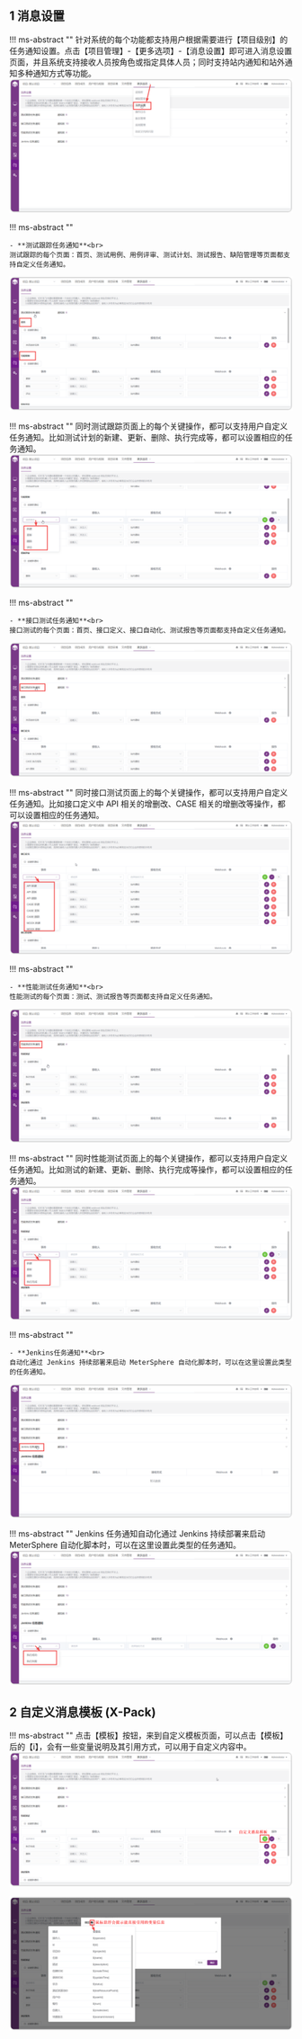 ## 1 消息设置
!!! ms-abstract ""
    针对系统的每个功能都支持用户根据需要进行【项目级别】的任务通知设置。点击【项目管理】-【更多选项】-【消息设置】即可进入消息设置页面，并且系统支持接收人员按角色或指定具体人员；同时支持站内通知和站外通知多种通知方式等功能。
![!消息通知](../../img/system_management/消息通知首页.png)

!!! ms-abstract ""

    - **测试跟踪任务通知**<br>
    测试跟踪的每个页面：首页、测试用例、用例评审、测试计划、测试报告、缺陷管理等页面都支持自定义任务通知。
![!消息设置-设置](../../img/system_management/消息设置-设置.png)

!!! ms-abstract ""
    同时测试跟踪页面上的每个关键操作，都可以支持用户自定义任务通知。比如测试计划的新建、更新、删除、执行完成等，都可以设置相应的任务通知。
![!测试计划-新建](../../img/system_management/测试计划-新建.png) 


!!! ms-abstract ""

    - **接口测试任务通知**<br>
    接口测试的每个页面：首页、接口定义、接口自动化、测试报告等页面都支持自定义任务通知。
![!接口-首页](../../img/system_management/接口-首页.png) 

!!! ms-abstract ""
    同时接口测试页面上的每个关键操作，都可以支持用户自定义任务通知。比如接口定义中 API 相关的增删改、CASE 相关的增删改等操作，都可以设置相应的任务通知。
![!接口-新建](../../img/system_management/接口-新建.png) 


!!! ms-abstract ""

    - **性能测试任务通知**<br>
    性能测试的每个页面：测试、测试报告等页面都支持自定义任务通知。
![!性能测试任务通知-首页](../../img/system_management/性能测试任务通知-首页.png) 

!!! ms-abstract ""
    同时性能测试页面上的每个关键操作，都可以支持用户自定义任务通知。比如测试的新建、更新、删除、执行完成等操作，都可以设置相应的任务通知。
![!性能测试任务通知-新建](../../img/system_management/性能测试任务通知-新建.png) 


!!! ms-abstract ""

    - **Jenkins任务通知**<br>
    自动化通过 Jenkins 持续部署来启动 MeterSphere 自动化脚本时，可以在这里设置此类型的任务通知。
![!Jenkins任务通知-首页](../../img/system_management/Jenkins任务通知-首页.png) 

!!! ms-abstract ""
    Jenkins 任务通知自动化通过 Jenkins 持续部署来启动 MeterSphere 自动化脚本时，可以在这里设置此类型的任务通知。
![!Jenkins任务通知-新建](../../img/system_management/Jenkins任务通知-新建.png) 

## 2 自定义消息模板 (X-Pack)
!!! ms-abstract ""
    点击【模板】按钮，来到自定义模板页面，可以点击【模板】后的【i】，会有一些变量说明及其引用方式，可以用于自定义内容中。
![!自定义模板](../../img/system_management/自定义消息模板.png) 

![!自定义模板](../../img/system_management/自定义模板页面.png) 